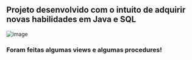 ## Projeto desenvolvido com o intuito de adquirir novas habilidades em Java e SQL
![image](https://github.com/marostegaf/JavaSQL/assets/103620713/0e9f5c6a-432f-429c-97f2-6837e42ec214)
### Foram feitas algumas views e algumas procedures!
